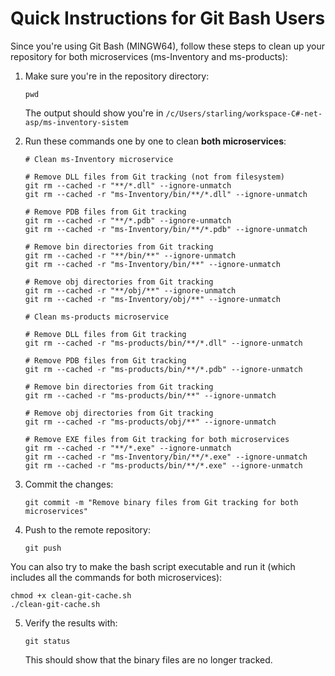 # Quick Instructions for Git Bash Users

Since you're using Git Bash (MINGW64), follow these steps to clean up your repository for both microservices (ms-Inventory and ms-products):

1. Make sure you're in the repository directory:
   ```
   pwd
   ```
   The output should show you're in `/c/Users/starling/workspace-C#-net-asp/ms-inventory-sistem`

2. Run these commands one by one to clean **both microservices**:

   ```
   # Clean ms-Inventory microservice
   
   # Remove DLL files from Git tracking (not from filesystem)
   git rm --cached -r "**/*.dll" --ignore-unmatch
   git rm --cached -r "ms-Inventory/bin/**/*.dll" --ignore-unmatch
   
   # Remove PDB files from Git tracking
   git rm --cached -r "**/*.pdb" --ignore-unmatch
   git rm --cached -r "ms-Inventory/bin/**/*.pdb" --ignore-unmatch
   
   # Remove bin directories from Git tracking
   git rm --cached -r "**/bin/**" --ignore-unmatch
   git rm --cached -r "ms-Inventory/bin/**" --ignore-unmatch
   
   # Remove obj directories from Git tracking
   git rm --cached -r "**/obj/**" --ignore-unmatch
   git rm --cached -r "ms-Inventory/obj/**" --ignore-unmatch
   
   # Clean ms-products microservice
   
   # Remove DLL files from Git tracking
   git rm --cached -r "ms-products/bin/**/*.dll" --ignore-unmatch
   
   # Remove PDB files from Git tracking
   git rm --cached -r "ms-products/bin/**/*.pdb" --ignore-unmatch
   
   # Remove bin directories from Git tracking
   git rm --cached -r "ms-products/bin/**" --ignore-unmatch
   
   # Remove obj directories from Git tracking
   git rm --cached -r "ms-products/obj/**" --ignore-unmatch
   
   # Remove EXE files from Git tracking for both microservices
   git rm --cached -r "**/*.exe" --ignore-unmatch
   git rm --cached -r "ms-Inventory/bin/**/*.exe" --ignore-unmatch
   git rm --cached -r "ms-products/bin/**/*.exe" --ignore-unmatch
   ```

3. Commit the changes:
   ```
   git commit -m "Remove binary files from Git tracking for both microservices"
   ```

4. Push to the remote repository:
   ```
   git push
   ```

You can also try to make the bash script executable and run it (which includes all the commands for both microservices):
```
chmod +x clean-git-cache.sh
./clean-git-cache.sh
```

5. Verify the results with:
   ```
   git status
   ```
   
   This should show that the binary files are no longer tracked.
